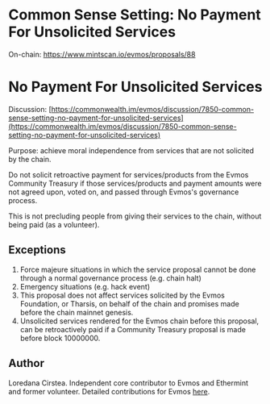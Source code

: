 # Common Sense Setting: No Payment For Unsolicited Services

On-chain: https://www.mintscan.io/evmos/proposals/88

# No Payment For Unsolicited Services

Discussion: [https://commonwealth.im/evmos/discussion/7850-common-sense-setting-no-payment-for-unsolicited-services](https://commonwealth.im/evmos/discussion/7850-common-sense-setting-no-payment-for-unsolicited-services)

Purpose: achieve moral independence from services that are not solicited by the chain.

Do not solicit retroactive payment for services/products from the Evmos Community Treasury if those services/products and payment amounts were not agreed upon, voted on, and passed through Evmos's governance process.

This is not precluding people from giving their services to the chain, without being paid (as a volunteer).

## Exceptions

1. Force majeure situations in which the service proposal cannot be done through a normal governance process (e.g. chain halt)
2. Emergency situations (e.g. hack event)
3. This proposal does not affect services solicited by the Evmos Foundation, or Tharsis, on behalf of the chain and promises made before the chain mainnet genesis.
4. Unsolicited services rendered for the Evmos chain before this proposal, can be retroactively paid if a Community Treasury proposal is made before block 10000000.

## Author

Loredana Cirstea. Independent core contributor to Evmos and Ethermint and former volunteer. Detailed contributions for Evmos [here](https://evolve.provable.dev/). 

